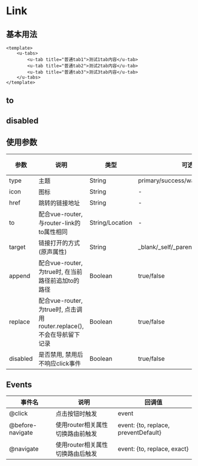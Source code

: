 # Link

## 基本用法
```vue
<template>
    <u-tabs>
        <u-tab title="普通tab1">测试1tab内容</u-tab>
        <u-tab title="普通tab2">测试2tab内容</u-tab>
        <u-tab title="普通tab3">测试3tab内容</u-tab>
    </u-tabs>
</template>
```

## to

## disabled

## 使用参数

参数 | 说明 | 类型 | 可选值 | 默认值
--- | --- | --- | --- | ---
type | 主题 | String | primary/success/warning/danger/info | -
icon | 图标 | String | - | -
href | 跳转的链接地址 | String | - | -
to | 配合vue-router, 与router-link的to属性相同 | String/Location | - | -
target | 链接打开的方式(原声属性) | String | _blank/_self/_parent/_top | _self
append | 配合vue-router, 为true时, 在当前路径前追加to的路径 | Boolean | true/false | false
replace | 配合vue-router, 为true时, 点击调用router.replace(), 不会在导航留下记录 | Boolean | true/false | false
disabled | 是否禁用, 禁用后不响应click事件 | Boolean | true/false | false

## Events

| 事件名| 说明| 回调值|
| -- | -- | -- |
| @click |  点击按钮时触发 | event |
| @before-navigate |  使用router相关属性切换路由前触发 | event: {to, replace, preventDefault} |
| @navigate |  使用router相关属性切换路由后触发 | event: {to, replace, exact} |
